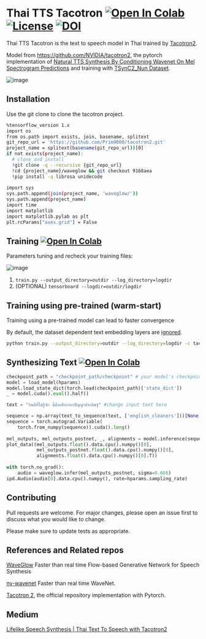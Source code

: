# Thai TTS Tacotron [![Open In Colab](https://colab.research.google.com/assets/colab-badge.svg)](https://colab.research.google.com/github/Prim9000/Thai_TTS/blob/main/Thai_TTS_Inference.ipynb?hl=en) [![License](https://img.shields.io/badge/License-Apache%202.0-blue.svg)](https://opensource.org/licenses/Apache-2.0) [![DOI](https://zenodo.org/badge/379571368.svg)](https://zenodo.org/badge/latestdoi/379571368)
Thai TTS Tacotron is the text to speech model in Thai trained by [Tacotron2](https://github.com/NVIDIA/tacotron2).

Model from https://github.com/NVIDIA/tacotron2, the pytorch implementation of [Natural TTS Synthesis By Conditioning Wavenet On Mel Spectrogram Predictions](https://arxiv.org/abs/1712.05884) and training with [TSynC2_Nun Dataset](https://aiforthai.in.th/corpus.php).

![image](https://user-images.githubusercontent.com/65888725/123501924-8c190d80-d672-11eb-8a03-3be5e9db5bf9.png)


## Installation
Use the git clone to clone the tacotron project.

```bash
%tensorflow_version 1.x
import os
from os.path import exists, join, basename, splitext
git_repo_url = 'https://github.com/Prim9000/tacotron2.git'
project_name = splitext(basename(git_repo_url))[0]
if not exists(project_name):
  # clone and install
  !git clone -q --recursive {git_repo_url}
  !cd {project_name}/waveglow && git checkout 9168aea
  !pip install -q librosa unidecode
  
import sys
sys.path.append(join(project_name, 'waveglow/'))
sys.path.append(project_name)
import time
import matplotlib
import matplotlib.pylab as plt
plt.rcParams["axes.grid"] = False
```
## Training [![Open In Colab](https://colab.research.google.com/assets/colab-badge.svg)](https://colab.research.google.com/github/Prim9000/Thai_TTS/blob/main/Thai_TTS_Training.ipynb#scrollTo=zg6ehSxdHxPU)

Parameters tuning and recheck your training files:

![image](https://user-images.githubusercontent.com/65888725/123502176-7278c580-d674-11eb-9038-bffc2f855f56.png)

1. ```train.py --output_directory=outdir --log_directory=logdir```
2. (OPTIONAL) ```tensorboard --logdir=outdir/logdir```


## Training using pre-trained (warm-start)

Training using a pre-trained model can lead to faster convergence

By default, the dataset dependent text embedding layers are [ignored](https://github.com/Prim9000/tacotron2/blob/master/hparams.py#L22).

```bash 
python train.py --output_directory=outdir --log_directory=logdir -c tacotron2_statedict.pt --warm_start
```

## Synthesizing Text  [![Open In Colab](https://colab.research.google.com/assets/colab-badge.svg)](https://colab.research.google.com/github/Prim9000/Thai_TTS/blob/main/Thai_TTS_Inference.ipynb#scrollTo=eLPNYICTS9v-)

```python
checkpoint_path = "checkpoint_path/checkpoint" # your model's checkpoint path
model = load_model(hparams)
model.load_state_dict(torch.load(checkpoint_path)['state_dict'])
_ = model.cuda().eval().half()

text = "ยินดีที่ได้รู้จัก นี่คือเสียงจากปัญญาประดิษฐ์" #change input text here

sequence = np.array(text_to_sequence(text, ['english_cleaners']))[None, :]
sequence = torch.autograd.Variable(
    torch.from_numpy(sequence)).cuda().long()
    
mel_outputs, mel_outputs_postnet, _, alignments = model.inference(sequence)
plot_data((mel_outputs.float().data.cpu().numpy()[0],
           mel_outputs_postnet.float().data.cpu().numpy()[0],
           alignments.float().data.cpu().numpy()[0].T))
           
with torch.no_grad():
    audio = waveglow.infer(mel_outputs_postnet, sigma=0.666)
ipd.Audio(audio[0].data.cpu().numpy(), rate=hparams.sampling_rate)
```

## Contributing
Pull requests are welcome. For major changes, please open an issue first to discuss what you would like to change.

Please make sure to update tests as appropriate.

## References and Related repos
[WaveGlow](https://github.com/NVIDIA/WaveGlow) Faster than real time Flow-based Generative Network for Speech Synthesis

[nv-wavenet](https://github.com/NVIDIA/nv-wavenet/) Faster than real time WaveNet.

[Tacotron 2](https://github.com/NVIDIA/tacotron2), the official repository implementation with Pytorch.

## Medium
[Lifelike Speech Synthesis | Thai Text To Speech with Tacotron2](https://prim9000.medium.com/lifelike-speech-synthesis-thai-text-to-speech-with-tacotron2-24460af0b33e)

